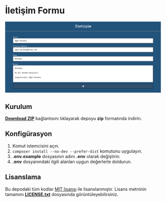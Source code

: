 # İletişim Formu

![Ekran Görüntüsü][1]

## Kurulum

**[Download ZIP][2]** bağlantısını tıklayarak depoyu **zip** formatında indirin.

## Konfigürasyon

1. Komut istemcisini açın.
2. `composer install --no-dev --prefer-dist` komutunu uygulayın.
3. **.env.example** dosyasının adını **.env** olarak değiştirin.
4. **.env** dosyanındaki ilgili alanları uygun değerlerle doldurun.

## Lisanslama

Bu depodaki tüm kodlar [MIT lisansı][3] ile lisanslanmıştır.
Lisans metninin tamamını **[LICENSE.txt][4]** dosyasında görüntüleyebilirsiniz.

[1]: https://github.com/ogunkarakus/contact-form/raw/master/screenshot-tr_TR.png
[2]: https://github.com/ogunkarakus/contact-form/archive/master.zip
[3]: https://opensource.org/licenses/MIT
[4]: https://github.com/ogunkarakus/contact-form/blob/master/LICENSE.txt
